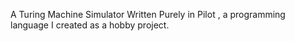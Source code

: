 A Turing Machine Simulator Written Purely in Pilot , a programming language I created as a hobby project.
